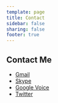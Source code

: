 ```yaml
---
template: page
title: Contact
sidebar: false
sharing: false
footer: true
---
```

## Contact  Me

* [Gmail](mailto:reubano@gmail.com)
* [Skype](skype:reubano)
* [Google Voice]()
* [Twitter](http://twitter.com/reubano)
